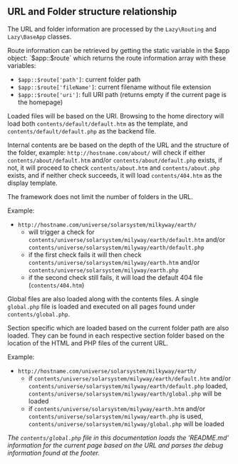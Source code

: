 URL and Folder structure relationship
---

The URL and folder information are processed by the `Lazy\Routing` and `Lazy\BaseApp` classes.

Route information can be retrieved by getting the static variable in the $app object: `$app::$route` which returns the route information array with these variables:
* `$app::$route['path']`: current folder path
* `$app::$route['fileName']`: current filename without file extension
* `$app::$route['uri']`: full URI path (returns empty if the current page is the homepage)

Loaded files will be based on the URI. Browsing to the home directory will load both `contents/default/default.htm` as the template, and `contents/default/default.php` as the backend file.

Internal contents are be based on the depth of the URL and the structure of the folder, example: `http://hostname.com/about/` will check if either `contents/about/default.htm` and/or `contents/about/default.php` exists, if not, it will proceed to check `contents/about.htm` and `contents/about.php` exists, and if neither check succeeds, it will load `contents/404.htm` as the display template.

The framework does not limit the number of folders in the URL.

Example:
* `http://hostname.com/universe/solarsystem/milkyway/earth/`
  * will trigger a check for `contents/universe/solarsystem/milyway/earth/default.htm` and/or `contents/universe/solarsystem/milyway/earth/default.php`
  * if the first check fails it will then check `contents/universe/solarsystem/milyway/earth.htm` and/or `contents/universe/solarsystem/milyway/earth.php`
  * if the second check still fails, it will load the default 404 file (`contents/404.htm`)

Global files are also loaded along with the contents files. A single `global.php` file is loaded and executed on all pages found under `contents/global.php`.

Section specific which are loaded based on the current folder path are also loaded. They can be found in each respective section folder based on the location of the HTML and PHP files of the current URL.

Example:

* `http://hostname.com/universe/solarsystem/milkyway/earth/`
  * if `contents/universe/solarsystem/milyway/earth/default.htm` and/or `contents/universe/solarsystem/milyway/earth/default.php` loaded, `contents/universe/solarsystem/milyway/earth/global.php` will be loaded
  * if `contents/universe/solarsystem/milyway/earth.htm` and/or `contents/universe/solarsystem/milyway/earth.php` is used, `contents/universe/solarsystem/milyway/global.php` will be loaded

*The `contents/global.php` file in this documentation loads the 'README.md' information for the current page based on the URL and parses the debug information found at the footer.*
